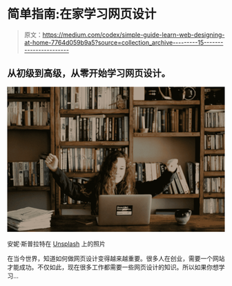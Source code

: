 # 简单指南:在家学习网页设计

> 原文：<https://medium.com/codex/simple-guide-learn-web-designing-at-home-7764d059b9a5?source=collection_archive---------15----------------------->

## 从初级到高级，从零开始学习网页设计。

![](img/bc7779def197e07cc1230da89117cbc9.png)

安妮·斯普拉特在 [Unsplash](https://unsplash.com?utm_source=medium&utm_medium=referral) 上的照片

在当今世界，知道如何做网页设计变得越来越重要。很多人在创业，需要一个网站才能成功。不仅如此，现在很多工作都需要一些网页设计的知识。所以如果你想学习…